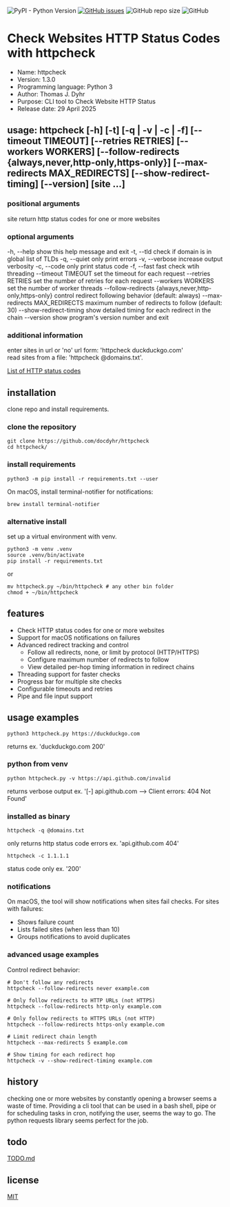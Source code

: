 ![PyPI - Python Version](https://img.shields.io/pypi/pyversions/requests) [![GitHub issues](https://img.shields.io/github/issues/docdyhr/httpcheck)](https://github.com/docdyhr/httpcheck/issues)  ![GitHub repo size](https://img.shields.io/github/repo-size/docdyhr/httpcheck) ![GitHub](https://img.shields.io/github/license/docdyhr/httpcheck)

# Check Websites HTTP Status Codes with httpcheck

* Name: httpcheck
* Version: 1.3.0
* Programming language: Python 3
* Author: Thomas J. Dyhr
* Purpose: CLI tool to Check Website HTTP Status
* Release date: 29 April 2025

## usage: httpcheck [-h] [-t] [-q | -v | -c | -f] [--timeout TIMEOUT] [--retries RETRIES] [--workers WORKERS] [--follow-redirects {always,never,http-only,https-only}] [--max-redirects MAX_REDIRECTS] [--show-redirect-timing] [--version] [site ...]

### positional arguments

  site           return http status codes for one or more websites

### optional arguments

  -h, --help     show this help message and exit
  -t, --tld      check if domain is in global list of TLDs
  -q, --quiet    only print errors
  -v, --verbose  increase output verbosity
  -c, --code     only print status code
  -f, --fast     fast check wtih threading
  --timeout TIMEOUT
                 set the timeout for each request
  --retries RETRIES
                 set the number of retries for each request
  --workers WORKERS
                 set the number of worker threads
  --follow-redirects {always,never,http-only,https-only}
                 control redirect following behavior (default: always)
  --max-redirects MAX_REDIRECTS
                 maximum number of redirects to follow (default: 30)
  --show-redirect-timing
                 show detailed timing for each redirect in the chain
  --version      show program's version number and exit

### additional information

  enter sites in url or 'no' url form: 'httpcheck duckduckgo.com'  
  read sites from a file: 'httpcheck @domains.txt'.

  [List of HTTP status codes](https://en.wikipedia.org/wiki/List_of_HTTP_status_codes)

## installation

clone repo and install requirements.

### clone the repository

```shell
git clone https://github.com/docdyhr/httpcheck
cd httpcheck/
```

### install requirements

```shell
python3 -m pip install -r requirements.txt --user
```

On macOS, install terminal-notifier for notifications:
```shell
brew install terminal-notifier
```

### alternative install

set up a virtual environment with venv.

```shell
python3 -m venv .venv
source .venv/bin/activate
pip install -r requirements.txt
```

or

```shell
mv httpcheck.py ~/bin/httpcheck # any other bin folder
chmod + ~/bin/httpcheck
```

## features

* Check HTTP status codes for one or more websites
* Support for macOS notifications on failures
* Advanced redirect tracking and control
  * Follow all redirects, none, or limit by protocol (HTTP/HTTPS)
  * Configure maximum number of redirects to follow
  * View detailed per-hop timing information in redirect chains
* Threading support for faster checks
* Progress bar for multiple site checks
* Configurable timeouts and retries
* Pipe and file input support

## usage examples

```shell
python3 httpcheck.py https://duckduckgo.com
```

returns ex. 'duckduckgo.com 200'

### python from venv

```shell
python httpcheck.py -v https://api.github.com/invalid
```

returns verbose output ex. '[-] api.github.com --> Client errors: 404 Not Found'

### installed as binary

```shell
httpcheck -q @domains.txt
```

only returns http status code errors ex. 'api.github.com 404'

```shell
httpcheck -c 1.1.1.1
```

status code only ex. '200'

### notifications

On macOS, the tool will show notifications when sites fail checks. For sites with failures:

* Shows failure count
* Lists failed sites (when less than 10)
* Groups notifications to avoid duplicates

### advanced usage examples

Control redirect behavior:

```shell
# Don't follow any redirects
httpcheck --follow-redirects never example.com

# Only follow redirects to HTTP URLs (not HTTPS)
httpcheck --follow-redirects http-only example.com

# Only follow redirects to HTTPS URLs (not HTTP)
httpcheck --follow-redirects https-only example.com

# Limit redirect chain length
httpcheck --max-redirects 5 example.com

# Show timing for each redirect hop
httpcheck -v --show-redirect-timing example.com
```

## history

checking one or more websites by constantly opening a browser seems a waste of time. Providing a cli tool that can be used in a bash shell, pipe or for scheduling tasks in cron, notifying the user, seems the way to go. The python requests library seems perfect for the job.

## todo

[TODO.md](https://github.com/docdyhr/httpcheck/blob/master/TODO.md)

## license

[MIT](https://github.com/docdyhr/httpcheck/blob/master/LICENSE)
